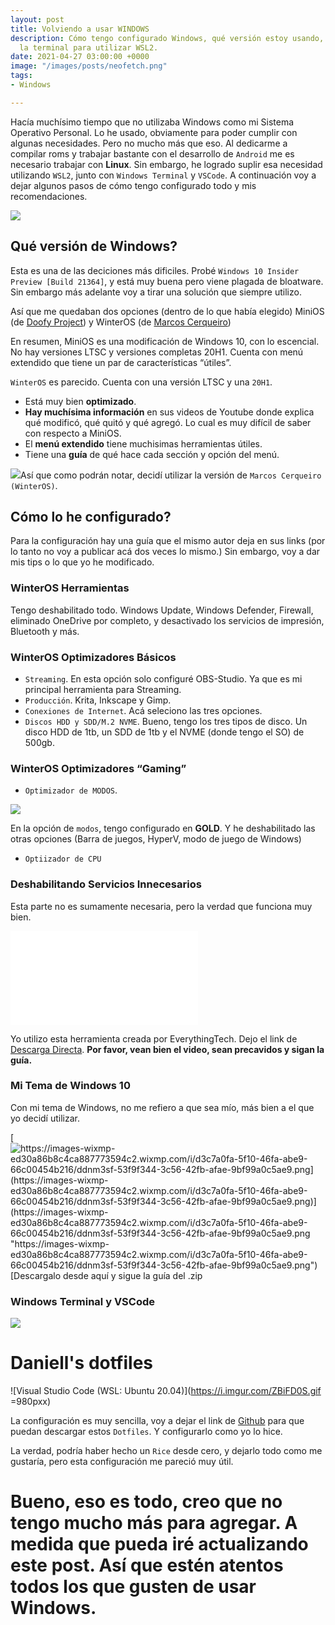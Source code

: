 ```yaml
---
layout: post
title: Volviendo a usar WINDOWS
description: Cómo tengo configurado Windows, qué versión estoy usando, cómo configuré
  la terminal para utilizar WSL2.
date: 2021-04-27 03:00:00 +0000
image: "/images/posts/neofetch.png"
tags:
- Windows

---
```

Hacía muchísimo tiempo que no utilizaba Windows como mi Sistema Operativo Personal. Lo he usado, obviamente para poder cumplir con algunas necesidades. Pero no mucho más que eso. Al dedicarme a compilar roms y trabajar bastante con el desarrollo de `Android` me es necesario trabajar con **Linux**. Sin embargo, he logrado suplir esa necesidad utilizando `WSL2`, junto con `Windows Terminal` y `VSCode`. A continuación voy a dejar algunos pasos de cómo tengo configurado todo y mis recomendaciones.

![](/uploads/explorer.png)

## Qué versión de Windows?

Esta es una de las deciciones más dificiles. Probé `Windows 10 Insider Preview [Build 21364]`, y está muy buena pero viene plagada de bloatware. Sin embargo más adelante voy a tirar una solución que siempre utilizo.

Así que me quedaban dos opciones (dentro de lo que había elegido) MiniOS (de [Doofy Project](https://www.dprojects.org/minios)) y WinterOS (de [Marcos Cerqueiro](http://localhost:1313/posts/volviendo-a-usar-windows/Marcos%20Cerqueiro))

En resumen, MiniOS es una modificación de Windows 10, con lo escencial. No hay versiones LTSC y versiones completas 20H1. Cuenta con menú extendido que tiene un par de características “útiles”.

`WinterOS` es parecido. Cuenta con una versión LTSC y una `20H1`.

* Está muy bien **optimizado**.
* **Hay muchísima información** en sus videos de Youtube donde explica qué modificó, qué quitó y qué agregó. Lo cual es muy difícil de saber con respecto a MiniOS.
* El **menú extendido** tiene muchisimas herramientas útiles.
* Tiene una **guía** de qué hace cada sección y opción del menú.

![](/uploads/stream.png)Así que como podrán notar, decidí utilizar la versión de `Marcos Cerqueiro (WinterOS)`.

## Cómo lo he configurado?

Para la configuración hay una guía que el mismo autor deja en sus links (por lo tanto no voy a publicar acá dos veces lo mismo.) Sin embargo, voy a dar mis tips o lo que yo he modificado.

### WinterOS Herramientas

Tengo deshabilitado todo. Windows Update, Windows Defender, Firewall, eliminado OneDrive por completo, y desactivado los servicios de impresión, Bluetooth y más.

### WinterOS Optimizadores Básicos

* `Streaming`. En esta opción solo configuré OBS-Studio. Ya que es mi principal herramienta para Streaming.
* `Producción`. Krita, Inkscape y Gimp.
* `Conexiones de Internet`. Acá seleciono las tres opciones.
* `Discos HDD y SDD/M.2 NVME`. Bueno, tengo los tres tipos de disco. Un disco HDD de 1tb, un SDD de 1tb y el NVME (donde tengo el SO) de 500gb.

### WinterOS Optimizadores “Gaming”

* `Optimizador de MODOS`.

![](/uploads/modos.png)

En la opción de `modos`, tengo configurado en **GOLD**. Y he deshabilitado las otras opciones (Barra de juegos, HyperV, modo de juego de Windows)

* `Optiizador de CPU`

### Deshabilitando Servicios Innecesarios

Esta parte no es sumamente necesaria, pero la verdad que funciona muy bien.

<iframe src="[https://youtu.be/AfmPNoIbJxI](https://youtu.be/AfmPNoIbJxI "https://youtu.be/AfmPNoIbJxI")" frameborder="0" allowfullscreen></iframe>

Yo utilizo esta herramienta creada por EverythingTech. Dejo el link de [Descarga Directa](https://drive.google.com/drive/folders/1RYKqcqp6YzM0ZXArdWX70NWle6Q3BhYB). **Por favor, vean bien el video, sean precavidos y sigan la guía.**

### Mi Tema de Windows 10

Con mi tema de Windows, no me refiero a que sea mío, más bien a el que yo decidí utilizar.

[![https://images-wixmp-ed30a86b8c4ca887773594c2.wixmp.com/i/d3c7a0fa-5f10-46fa-abe9-66c00454b216/ddnm3sf-53f9f344-3c56-42fb-afae-9bf99a0c5ae9.png](https://images-wixmp-ed30a86b8c4ca887773594c2.wixmp.com/i/d3c7a0fa-5f10-46fa-abe9-66c00454b216/ddnm3sf-53f9f344-3c56-42fb-afae-9bf99a0c5ae9.png)](https://images-wixmp-ed30a86b8c4ca887773594c2.wixmp.com/i/d3c7a0fa-5f10-46fa-abe9-66c00454b216/ddnm3sf-53f9f344-3c56-42fb-afae-9bf99a0c5ae9.png "https://images-wixmp-ed30a86b8c4ca887773594c2.wixmp.com/i/d3c7a0fa-5f10-46fa-abe9-66c00454b216/ddnm3sf-53f9f344-3c56-42fb-afae-9bf99a0c5ae9.png")[Descargalo desde aquí y sigue la guía del .zip](https://www.deviantart.com/kdr3w/art/Dev-825722799)

### Windows Terminal y VSCode

![](/uploads/terminal.png)

# Daniell's dotfiles

!\[Visual Studio Code (WSL: Ubuntu 20.04)\](https://i.imgur.com/ZBiFD0S.gif =980pxx)

La configuración es muy sencilla, voy a dejar el link de [Github](https://github.com/daniellwdb/dotfiles) para que puedan descargar estos `Dotfiles`. Y configurarlo como yo lo hice.

La verdad, podría haber hecho un `Rice` desde cero, y dejarlo todo como me gustaría, pero esta configuración me pareció muy útil.

# Bueno, eso es todo, creo que no tengo mucho más para agregar. A medida que pueda iré actualizando este post. Así que estén atentos todos los que gusten de usar Windows.